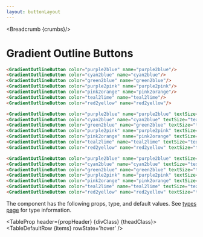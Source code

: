 ```yaml
---
layout: buttonLayout
---
```


<script>
  import Htwo from '../utils/Htwo.svelte'
  import ExampleDiv from '../utils/ExampleDiv.svelte'
  import TableProp from '../utils/TableProp.svelte'
  import TableDefaultRow from '../utils/TableDefaultRow.svelte'
  import { GradientOutlineButton , Breadcrumb } from '$lib/index';
  import componentProps from '../props/GradientOutlineButton.json'
  // Props table
  let items = componentProps.props
	let propHeader = ['Name', 'Type', 'Default']
	
	let divClass='w-full relative overflow-x-auto shadow-md sm:rounded-lg py-4'
let theadClass ='text-xs text-gray-700 uppercase bg-gray-50 dark:bg-gray-700 dark:text-white'

  let crumbs = [
    {
      label:'Home',
      href:'/'
    },
    {
      label:'Buttons',
      href:'/buttons/'
    },
    {
      label:'Gradient outline button',
      href:'/buttons/gradient-outline'
    },
  ]
</script>

<Breadcrumb {crumbs}/>

<h1 class="text-3xl w-full dark:text-white py-8">Gradient Outline Buttons</h1>

<Htwo label="text-sm" />

<ExampleDiv>
<GradientOutlineButton color="purple2blue" name="purple2blue"/>
<GradientOutlineButton color="cyan2blue" name="cyan2blue"/>
<GradientOutlineButton color="green2blue" name="green2blue"/>
<GradientOutlineButton color="purple2pink" name="purple2pink"/>
<GradientOutlineButton color="pink2orange" name="pink2orange"/>
<GradientOutlineButton color="teal2lime" name="teal2lime"/>
<GradientOutlineButton color="red2yellow" name="red2yellow"/>
</ExampleDiv>

```html
<GradientOutlineButton color="purple2blue" name="purple2blue"/>
<GradientOutlineButton color="cyan2blue" name="cyan2blue"/>
<GradientOutlineButton color="green2blue" name="green2blue"/>
<GradientOutlineButton color="purple2pink" name="purple2pink"/>
<GradientOutlineButton color="pink2orange" name="pink2orange"/>
<GradientOutlineButton color="teal2lime" name="teal2lime"/>
<GradientOutlineButton color="red2yellow" name="red2yellow"/>
```

<Htwo label="text-xs" />

<ExampleDiv>
<GradientOutlineButton color="purple2blue" name="purple2blue" textSize="text-xs"/>
<GradientOutlineButton color="cyan2blue" name="cyan2blue" textSize="text-xs"/>
<GradientOutlineButton color="green2blue" name="green2blue" textSize="text-xs"/>
<GradientOutlineButton color="purple2pink" name="purple2pink" textSize="text-xs"/>
<GradientOutlineButton color="pink2orange" name="pink2orange" textSize="text-xs"/>
<GradientOutlineButton color="teal2lime" name="teal2lime" textSize="text-xs"/>
<GradientOutlineButton color="red2yellow" name="red2yellow" textSize="text-xs"/>
</ExampleDiv>

```html
<GradientOutlineButton color="purple2blue" name="purple2blue" textSize="text-xs"/>
<GradientOutlineButton color="cyan2blue" name="cyan2blue" textSize="text-xs"/>
<GradientOutlineButton color="green2blue" name="green2blue" textSize="text-xs"/>
<GradientOutlineButton color="purple2pink" name="purple2pink" textSize="text-xs"/>
<GradientOutlineButton color="pink2orange" name="pink2orange" textSize="text-xs"/>
<GradientOutlineButton color="teal2lime" name="teal2lime" textSize="text-xs"/>
<GradientOutlineButton color="red2yellow" name="red2yellow" textSize="text-xs"/>
```

<Htwo label="text-base" />

<ExampleDiv>
<GradientOutlineButton color="purple2blue" name="purple2blue" textSize="text-base"/>
<GradientOutlineButton color="cyan2blue" name="cyan2blue" textSize="text-base"/>
<GradientOutlineButton color="green2blue" name="green2blue" textSize="text-base"/>
<GradientOutlineButton color="purple2pink" name="purple2pink" textSize="text-base"/>
<GradientOutlineButton color="pink2orange" name="pink2orange" textSize="text-base"/>
<GradientOutlineButton color="teal2lime" name="teal2lime" textSize="text-base"/>
<GradientOutlineButton color="red2yellow" name="red2yellow" textSize="text-base"/>
</ExampleDiv>

```html
<GradientOutlineButton color="purple2blue" name="purple2blue" textSize="text-base"/>
<GradientOutlineButton color="cyan2blue" name="cyan2blue" textSize="text-base"/>
<GradientOutlineButton color="green2blue" name="green2blue" textSize="text-base"/>
<GradientOutlineButton color="purple2pink" name="purple2pink" textSize="text-base"/>
<GradientOutlineButton color="pink2orange" name="pink2orange" textSize="text-base"/>
<GradientOutlineButton color="teal2lime" name="teal2lime" textSize="text-base"/>
<GradientOutlineButton color="red2yellow" name="red2yellow" textSize="text-base"/>
```

<Htwo label="Props" />

<p>The component has the following props, type, and default values. See <a href="/pages/types">types 
 page</a> for type information.</p>


<TableProp header={propHeader} {divClass} {theadClass}>
  <TableDefaultRow {items} rowState='hover' />
</TableProp>